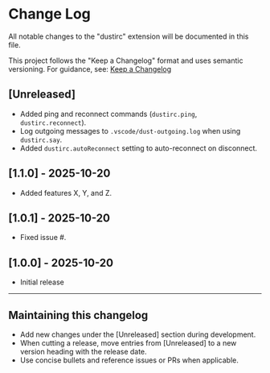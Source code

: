 # Change Log

All notable changes to the "dustirc" extension will be documented in this file.

This project follows the "Keep a Changelog" format and uses semantic versioning. For guidance, see: [Keep a Changelog](https://keepachangelog.com/)

## [Unreleased]

- Added ping and reconnect commands (`dustirc.ping`, `dustirc.reconnect`).
- Log outgoing messages to `.vscode/dust-outgoing.log` when using `dustirc.say`.
- Added `dustirc.autoReconnect` setting to auto-reconnect on disconnect.

## [1.1.0] - 2025-10-20

- Added features X, Y, and Z.

## [1.0.1] - 2025-10-20

- Fixed issue #.

## [1.0.0] - 2025-10-20

- Initial release

---

## Maintaining this changelog

- Add new changes under the [Unreleased] section during development.
- When cutting a release, move entries from [Unreleased] to a new version heading with the release date.
- Use concise bullets and reference issues or PRs when applicable.
